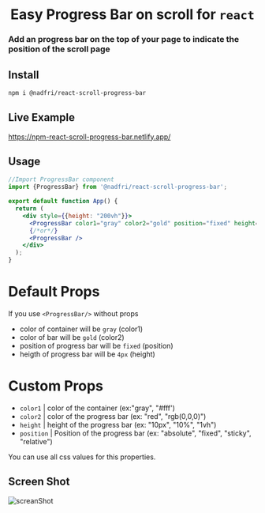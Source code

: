 # <center>Easy Progress Bar on scroll for ```react```</center>

### Add an progress bar on the top of your page to indicate the position of the scroll page

## Install
```bash
npm i @nadfri/react-scroll-progress-bar
```

## Live Example
https://npm-react-scroll-progress-bar.netlify.app/

## Usage
```jsx
//Import ProgressBar component
import {ProgressBar} from '@nadfri/react-scroll-progress-bar';

export default function App() {
  return (
    <div style={{height: "200vh"}}>
      <ProgressBar color1="gray" color2="gold" position="fixed" height="4px"/>
      {/*or*/}
      <ProgressBar />
    </div>
  );
}
```

# Default Props
If you use ```<ProgressBar/>``` without props
- color of container will be `gray` (color1)
- color of bar will be `gold` (color2)        
- position of progress bar will be `fixed` (position)
- heigth of progress bar will be `4px` (height)

# Custom Props
- `color1`   | color of the container (ex:"gray", "#fff')
- `color2`   | color of the progress bar (ex: "red", "rgb(0,0,0)")
- `height`   | height of the progress bar (ex: "10px", "10%", "1vh")
- `position` | Position of the progress bar (ex: "absolute", "fixed", "sticky", "relative")

You can use all css values for this properties.

## Screen Shot
![screanShot](https://npm-react-scroll-progress-bar.netlify.app/image.png)
